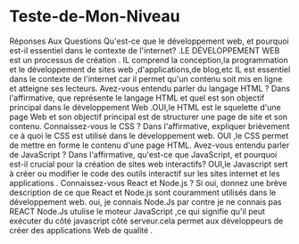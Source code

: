 # Teste-de-Mon-Niveau
Réponses Aux Questions
Qu'est-ce que le développement web, et pourquoi est-il essentiel dans le contexte de l'internet?                                                                                                                                  .LE DÉVELOPPEMENT WEB est un processus de création . IL comprend la conception,la programmation et le développement de sites web ,d'applications,de blog,etc                                                                     IL est essentiel dans le contexte de l'internet car il permet qu'un contenu soit mis en ligne et atteigne ses lecteurs.
Avez-vous entendu parler du langage HTML ? Dans l'affirmative, que représente le langage HTML et quel est son objectif principal dans le développement Web 
.OUI,le HTML est le squelette d'une page Web et son objectif principal est de structurer une page de site et son contenu.                                                                                                           Connaissez-vous le CSS ? Dans l'affirmative, expliquer brièvement ce à quoi le CSS est utilisé dans le développement web.                                                                                                      OUI ,le CSS permet de mettre en forme le contenu d'une page HTML.
Avez-vous entendu parler de JavaScript ? Dans l'affirmative, qu'est-ce que JavaScript, et pourquoi est-il crucial pour la création de sites web interactifs?                                                                           OUI,le Javascript sert à créer ou modifier  le code des outils interactif sur les sites internet et les applications .
Connaissez-vous React et Node.js ? Si oui, donnez une brève description de ce que React et Node.js sont couramment utilisés dans le développement web. oui, je connais Node.Js par contre je ne connais pas  REACT      Node.Js utulise le moteur JavaScript ,ce qui signifie qu'il peut exécuter du côté javascript côté serveur.cela permet aux développeurs de créer des applications Web de qualité .


